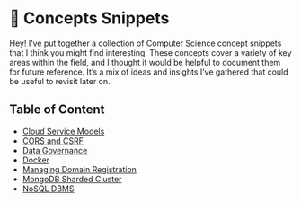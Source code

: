 # 📓 Concepts Snippets

Hey! I’ve put together a collection of Computer Science concept snippets that I think you might find interesting. These
concepts cover a variety of key areas within the field, and I thought it would be helpful to document them for future 
reference. It’s a mix of ideas and insights I’ve gathered that could be useful to revisit later on.

## Table of Content

- [Cloud Service Models](./cloud-service-models/cloud-service-models.md)
- [CORS and CSRF](./cors-and-csrf/cors-and-csrf.md)
- [Data Governance](./data-governance/data-governance.md)
- [Docker](./docker/docker.md)
- [Managing Domain Registration](./managing-domain-registration/managing-domain-registration.md)
- [MongoDB Sharded Cluster](./mongodb-sharded-cluster/mongodb-sharded-cluster.md)
- [NoSQL DBMS](./nosql-dbms/nosql-dbms.md)

